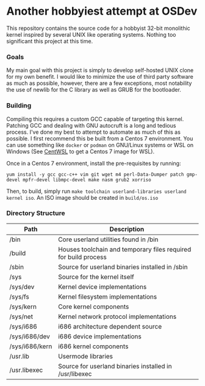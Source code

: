 # Another hobbyiest attempt at OSDev

This repository contains the source code for a hobbyist 32-bit monolithic kernel inspired by several UNIX like operating systems. Nothing too significant this project at this time.

### Goals
My main goal with this project is simply to develop self-hosted UNIX clone for my own benefit. 
I would like to minimize the use of third party software as much as possible, however, there are a few exceptions, most notability the use of newlib for the C library as well as GRUB for the bootloader.

### Building
Compiling this requires a custom GCC capable of targeting this kernel. Patching GCC and dealing with GNU autocruft is a long and tedious process. I've done my best to attempt to automate as much of this as possible. I first recommend this be built from a Centos 7 environment. You can use something like `docker` or `podman` on GNU/Linux systems or WSL on Windows (See [CentWSL](https://github.com/yuk7/CentWSL "CentWSL") to get a Centos 7 image for WSL).

Once in a Centos 7 environment, install the pre-requisites by running:
```
yum install -y gcc gcc-c++ vim git wget m4 perl-Data-Dumper patch gmp-devel mpfr-devel libmpc-devel make nasm grub2 xorriso
```
Then, to build, simply run `make toolchain userland-libraries userland kernel iso`. An ISO image should be created in `build/os.iso`

### Directory Structure
|Path|Description |
| ------ | ------|
|/bin|Core userland utilities found in /bin|
|/build|Houses toolchain and temporary files required for build process|
|/sbin|Source for userland binaries installed in /sbin|
|/sys|Source for the kernel itself|
|/sys/dev|Kernel device implementations|
|/sys/fs|Kernel filesystem implementations|
|/sys/kern|Core kernel components|
|/sys/net|Kernel network protocol implementations|
|/sys/i686|i686 architecture dependent source|
|/sys/i686/dev|i686 device implementations|
|/sys/i686/kern|i686 kernel components|
|/usr.lib|Usermode libraries|
|/usr.libexec|Source for userland binaries installed in /usr/libexec|

